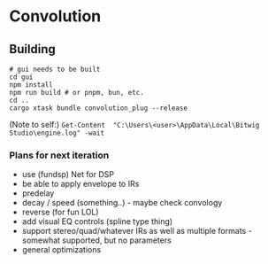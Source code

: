 # Convolution

## Building

```shell
# gui needs to be built
cd gui
npm install
npm run build # or pnpm, bun, etc.
cd ..
cargo xtask bundle convolution_plug --release
```

(Note to self:)
`Get-Content  "C:\Users\<user>\AppData\Local\Bitwig Studio\engine.log" -wait`

### Plans for next iteration

- use (fundsp) Net for DSP
- be able to apply envelope to IRs
- predelay
- decay / speed (something..) - maybe check convology
- reverse (for fun LOL)
- add visual EQ controls (spline type thing)
- support stereo/quad/whatever IRs as well as multiple formats - somewhat supported, but no parameters
- general optimizations
